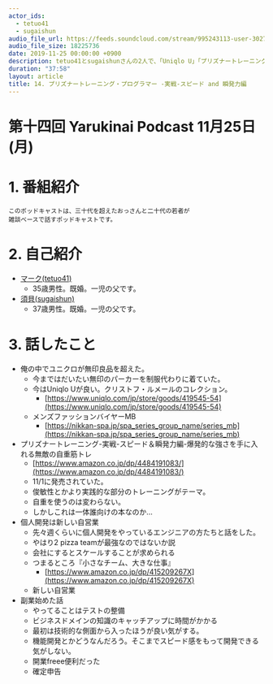 ```yaml
---
actor_ids:
  - tetuo41
  - sugaishun
audio_file_url: https://feeds.soundcloud.com/stream/995243113-user-302747142-yarukinai-14-2019-11-25.mp3
audio_file_size: 18225736
date: 2019-11-25 00:00:00 +0900
description: tetuo41とsugaishunさんの2人で、「Uniqlo U」「プリズナートレーニング」「個人開発は新しい自営業」「副業」について話しました。
duration: "37:58"
layout: article
title: 14. プリズナートレーニング・プログラマー -実戦-スピード and 瞬発力編
---
```


# 第十四回 Yarukinai Podcast 11月25日(月)

# 1. 番組紹介
    このポッドキャストは、三十代を超えたおっさんと二十代の若者が
    雑談ベースで話すポッドキャストです。

# 2. 自己紹介
- [マーク(tetuo41)](https://twitter.com/tetuo41)
    - 35歳男性。既婚。一児の父です。
- [須貝(sugaishun)](https://twitter.com/sugaishun)
    - 37歳男性。既婚。一児の父です。

# 3. 話したこと
- 俺の中でユニクロが無印良品を超えた。
    - 今まではだいたい無印のパーカーを制服代わりに着ていた。
    - 今はUniqlo Uが良い。クリストフ・ルメールのコレクション。
        - [https://www.uniqlo.com/jp/store/goods/419545-54](https://www.uniqlo.com/jp/store/goods/419545-54)
    - メンズファッションバイヤーMB
        - [https://nikkan-spa.jp/spa_series_group_name/series_mb](https://nikkan-spa.jp/spa_series_group_name/series_mb)
- プリズナートレーニング-実戦-スピード＆瞬発力編-爆発的な強さを手に入れる無敵の自重筋トレ
    - [https://www.amazon.co.jp/dp/4484191083/](https://www.amazon.co.jp/dp/4484191083/)
    - 11/1に発売されていた。
    - 俊敏性とかより実践的な部分のトレーニングがテーマ。
    - 自重を使うのは変わらない。
    - しかしこれは一体誰向けの本なのか…
- 個人開発は新しい自営業
    - 先々週くらいに個人開発をやっているエンジニアの方たちと話をした。
    - やはり2 pizza teamが最強なのではないか説
    - 会社にするとスケールすることが求められる
    - つまるところ『小さなチーム、大きな仕事』
        - [https://www.amazon.co.jp/dp/415209267X](https://www.amazon.co.jp/dp/415209267X)
    - 新しい自営業
- 副業始めた話
    - やってることはテストの整備
    - ビジネスドメインの知識のキャッチアップに時間がかかる
    - 最初は技術的な側面から入ったほうが良い気がする。
    - 機能開発とかどうなんだろう。そこまでスピード感をもって開発できる気がしない。
    - 開業freee便利だった
    - 確定申告
